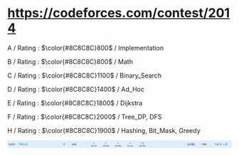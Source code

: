# https://codeforces.com/contest/2014 

A / Rating : $\color{#8C8C8C}800$ / Implementation

B / Rating : $\color{#8C8C8C}800$ / Math

C / Rating : $\color{#8C8C8C}1100$ / Binary_Search

D / Rating : $\color{#8C8C8C}1400$ / Ad_Hoc

E / Rating : $\color{#8C8C8C}1800$ / Dijkstra

F / Rating : $\color{#8C8C8C}2000$ / Tree_DP, DFS

H / Rating : $\color{#8C8C8C}1900$ / Hashing, Bit_Mask, Greedy

![My Image](https://github.com/kss418/Codeforces/blob/main/Images/974.png)
